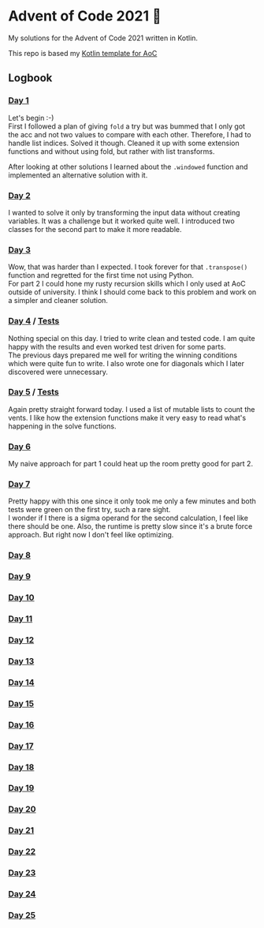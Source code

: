 # Advent of Code 2021 🎄
My solutions for the Advent of Code 2021 written in Kotlin.

This repo is based my [Kotlin template for AoC](https://github.com/henningBunk/advent-of-code-kotlin-template)

## Logbook
###  [Day 1](https://github.com/henningBunk/advent-of-code-2021/blob/main/app/src/main/kotlin/day01/Day01.kt)
Let's begin :-)  
First I followed a plan of giving `fold` a try but was bummed that I only got the acc and not two values to compare with each other. Therefore, I had to handle list indices. Solved it though. Cleaned it up with some extension functions and without using fold, but rather with list transforms.

After looking at other solutions I learned about the `.windowed` function and implemented an alternative solution with it. 

###  [Day 2](https://github.com/henningBunk/advent-of-code-2021/blob/main/app/src/main/kotlin/day02/Day02.kt)
I wanted to solve it only by transforming the input data without creating variables. It was a challenge but it worked quite well. I introduced two classes for the second part to make it more readable.

###  [Day 3](https://github.com/henningBunk/advent-of-code-2021/blob/main/app/src/main/kotlin/day03/Day03.kt)
Wow, that was harder than I expected. I took forever for that `.transpose()` function and regretted for the first time not using Python.  
For part 2 I could hone my rusty recursion skills which I only used at AoC outside of university.
I think I should come back to this problem and work on a simpler and cleaner solution.

###  [Day 4](https://github.com/henningBunk/advent-of-code-2021/blob/main/app/src/main/kotlin/day04) / [Tests](https://github.com/henningBunk/advent-of-code-2021/blob/main/app/src/test/kotlin/day04/Day04Test.kt)
Nothing special on this day. I tried to write clean and tested code. I am quite happy with the results and even worked test driven for some parts.   
The previous days prepared me well for writing the winning conditions which were quite fun to write. I also wrote one for diagonals which I later discovered were unnecessary. 

###  [Day 5](https://github.com/henningBunk/advent-of-code-2021/blob/main/app/src/main/kotlin/day05/Day05.kt) / [Tests](https://github.com/henningBunk/advent-of-code-2021/blob/main/app/src/test/kotlin/day05/Day05Test.kt)
Again pretty straight forward today. I used a list of mutable lists to count the vents. I like how the extension functions make it very easy to read what's happening in the solve functions.

###  [Day 6](https://github.com/henningBunk/advent-of-code-2021/blob/main/app/src/main/kotlin/day06/Day06.kt)
My naive approach for part 1 could heat up the room pretty good for part 2.

###  [Day 7](https://github.com/henningBunk/advent-of-code-2021/blob/main/app/src/main/kotlin/day07/Day07.kt)
Pretty happy with this one since it only took me only a few minutes and both tests were green on the first try, such a rare sight.  
I wonder if I there is a sigma operand for the second calculation, I feel like there should be one. Also, the runtime is pretty slow since it's a brute force approach. But right now I don't feel like optimizing. 

###  [Day 8](https://github.com/henningBunk/advent-of-code-2021/blob/main/app/src/main/kotlin/day08/Day08.kt)
###  [Day 9](https://github.com/henningBunk/advent-of-code-2021/blob/main/app/src/main/kotlin/day09/Day09.kt)
###  [Day 10](https://github.com/henningBunk/advent-of-code-2021/blob/main/app/src/main/kotlin/day10/Day10.kt)
###  [Day 11](https://github.com/henningBunk/advent-of-code-2021/blob/main/app/src/main/kotlin/day11/Day11.kt)
###  [Day 12](https://github.com/henningBunk/advent-of-code-2021/blob/main/app/src/main/kotlin/day12/Day12.kt)
###  [Day 13](https://github.com/henningBunk/advent-of-code-2021/blob/main/app/src/main/kotlin/day13/Day13.kt)
###  [Day 14](https://github.com/henningBunk/advent-of-code-2021/blob/main/app/src/main/kotlin/day14/Day14.kt)
###  [Day 15](https://github.com/henningBunk/advent-of-code-2021/blob/main/app/src/main/kotlin/day15/Day15.kt)
###  [Day 16](https://github.com/henningBunk/advent-of-code-2021/blob/main/app/src/main/kotlin/day16/Day16.kt)
###  [Day 17](https://github.com/henningBunk/advent-of-code-2021/blob/main/app/src/main/kotlin/day17/Day17.kt)
###  [Day 18](https://github.com/henningBunk/advent-of-code-2021/blob/main/app/src/main/kotlin/day18/Day18.kt)
###  [Day 19](https://github.com/henningBunk/advent-of-code-2021/blob/main/app/src/main/kotlin/day19/Day19.kt)
###  [Day 20](https://github.com/henningBunk/advent-of-code-2021/blob/main/app/src/main/kotlin/day20/Day20.kt)
###  [Day 21](https://github.com/henningBunk/advent-of-code-2021/blob/main/app/src/main/kotlin/day21/Day21.kt)
###  [Day 22](https://github.com/henningBunk/advent-of-code-2021/blob/main/app/src/main/kotlin/day22/Day22.kt)
###  [Day 23](https://github.com/henningBunk/advent-of-code-2021/blob/main/app/src/main/kotlin/day23/Day23.kt)
###  [Day 24](https://github.com/henningBunk/advent-of-code-2021/blob/main/app/src/main/kotlin/day24/Day24.kt)
###  [Day 25](https://github.com/henningBunk/advent-of-code-2021/blob/main/app/src/main/kotlin/day25/Day25.kt)



